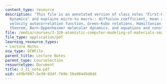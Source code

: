 ```yaml
---
content_type: resource
description: 'This file is an annotated version of class notes "First-Principles Molecular
  Dynamics" and explains micro-to macro-: diffusion coefficient, mean square displacements,
  velocity autocorrelation function, Green-Kubo relations, Hamiltonian dynamics, Hellmann-Feynman
  theorem, Born-Oppenheimer molecular dynamics, and equations and constant of motion.'
file: /media/courses/3-320-atomistic-computer-modeling-of-materials-sma-5107-spring-2005/e49bf0975e3003df769b50a90449d8dd_3_31_note.pdf
file_type: application/pdf
learning_resource_types:
- Lecture Notes
ocw_type: OCWFile
parent_title: Lecture Notes
parent_type: CourseSection
resourcetype: Document
title: 3_31_note.pdf
uid: e49bf097-5e30-03df-769b-50a90449d8dd
---
```

